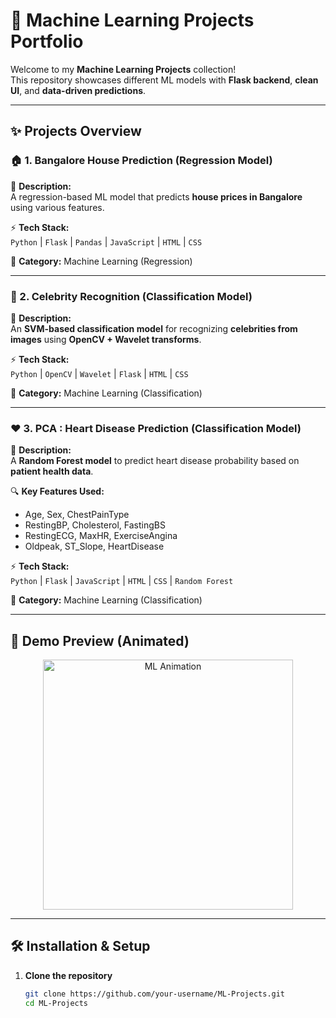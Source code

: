 # 🚀 Machine Learning Projects Portfolio  

Welcome to my **Machine Learning Projects** collection!  
This repository showcases different ML models with **Flask backend**, **clean UI**, and **data-driven predictions**.  

---

## ✨ Projects Overview  

### 🏠 1. Bangalore House Prediction (Regression Model)  
📌 **Description:**  
A regression-based ML model that predicts **house prices in Bangalore** using various features.  

⚡ **Tech Stack:**  
`Python` | `Flask` | `Pandas` | `JavaScript` | `HTML` | `CSS`  

🎯 **Category:** Machine Learning (Regression)  


---

### 🌟 2. Celebrity Recognition (Classification Model)  
📌 **Description:**  
An **SVM-based classification model** for recognizing **celebrities from images** using **OpenCV + Wavelet transforms**.  

⚡ **Tech Stack:**  
`Python` | `OpenCV` | `Wavelet` | `Flask` | `HTML` | `CSS`  

🎯 **Category:** Machine Learning (Classification)  



---

### ❤️ 3. PCA : Heart Disease Prediction (Classification Model)  
📌 **Description:**  
A **Random Forest model** to predict heart disease probability based on **patient health data**.  

🔍 **Key Features Used:**  
- Age, Sex, ChestPainType  
- RestingBP, Cholesterol, FastingBS  
- RestingECG, MaxHR, ExerciseAngina  
- Oldpeak, ST_Slope, HeartDisease  

⚡ **Tech Stack:**  
`Python` | `Flask` | `JavaScript` | `HTML` | `CSS` | `Random Forest`  

🎯 **Category:** Machine Learning (Classification)  



---

## 🎥 Demo Preview (Animated)  

<p align="center">
  <img src="https://media.giphy.com/media/26AHONQ79FdWZhAI0/giphy.gif" width="400px" alt="ML Animation"/>
</p>  

---

## 🛠️ Installation & Setup  

1. **Clone the repository**  
   ```bash
   git clone https://github.com/your-username/ML-Projects.git
   cd ML-Projects

